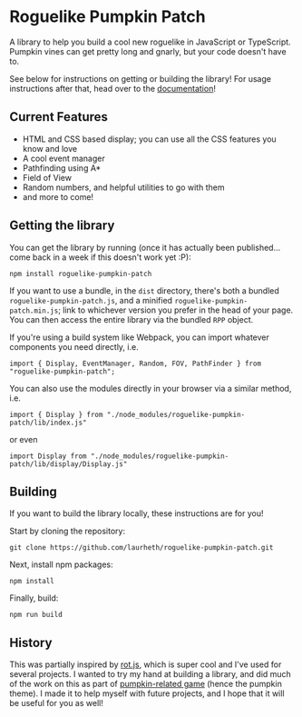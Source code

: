 # Roguelike Pumpkin Patch

A library to help you build a cool new roguelike in JavaScript or TypeScript. Pumpkin vines can get pretty long and gnarly, but your code doesn't have to.

See below for instructions on getting or building the library! For usage instructions after that, head over to the [documentation](https://laurheth.github.io/roguelike-pumpkin-patch/)!

## Current Features
- HTML and CSS based display; you can use all the CSS features you know and love
- A cool event manager
- Pathfinding using A*
- Field of View
- Random numbers, and helpful utilities to go with them
- and more to come!


## Getting the library

You can get the library by running (once it has actually been published... come back in a week if this doesn't work yet :P):

```npm install roguelike-pumpkin-patch```

If you want to use a bundle, in the `dist` directory, there's both a bundled `roguelike-pumpkin-patch.js`, and a minified `roguelike-pumpkin-patch.min.js`; link to whichever version you prefer in the head of your page. You can then access the entire library via the bundled `RPP` object.

If you're using a build system like Webpack, you can import whatever components you need directly, i.e.

```import { Display, EventManager, Random, FOV, PathFinder } from "roguelike-pumpkin-patch";```

You can also use the modules directly in your browser via a similar method, i.e.

```import { Display } from "./node_modules/roguelike-pumpkin-patch/lib/index.js"```

or even

```import Display from "./node_modules/roguelike-pumpkin-patch/lib/display/Display.js"```

## Building

If you want to build the library locally, these instructions are for you!

Start by cloning the repository:

```git clone https://github.com/laurheth/roguelike-pumpkin-patch.git```

Next, install npm packages:

```npm install```

Finally, build:

```npm run build```

## History

This was partially inspired by [rot.js](http://ondras.github.io/rot.js/hp/), which is super cool and I've used for several projects. I wanted to try my hand at building a library, and did much of the work on this as part of [pumpkin-related game](https://github.com/laurheth/pumpkin-oubliette) (hence the pumpkin theme). I made it to help myself with future projects, and I hope that it will be useful for you as well!
